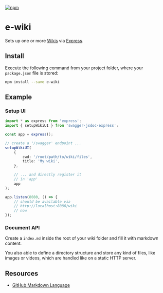 [![npm](https://img.shields.io/npm/v/swagger-jsdoc-express.svg)](https://www.npmjs.com/package/swagger-jsdoc-express)

# e-wiki

Sets up one or more [Wikis](https://github.com/showdownjs/showdown) via [Express](https://expressjs.com/).

## Install

Execute the following command from your project folder, where your `package.json` file is stored:

```bash
npm install --save e-wiki
```

## Example

### Setup UI

```typescript
import * as express from 'express';
import { setupWikiUI } from 'swagger-jsdoc-express';

const app = express();

// create a '/swagger' endpoint ...
setupWikiUI(
    {
        cwd: '/root/path/to/wiki/files',
        title: 'My wiki',
    },

    // ... and directly register it
    // in 'app'
    app
);

app.listen(8080, () => {
    // should be available via
    // http://localhost:8080/wiki
    // now
});
```

### Document API

Create a `index.md` inside the root of your wiki folder and fill it with markdown content.

You also able to define a directory structure and store any kind of files, like images or videos, which are handled like on a static HTTP server.

## Resources

* [GitHub Markdown Language](https://guides.github.com/features/mastering-markdown/)
